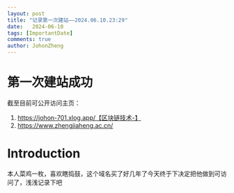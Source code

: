 ```yaml
---
layout: post
title: "记录第一次建站——2024.06.10.23:29"
date:   2024-06-10
tags: [ImportantDate]
comments: true
author: JohonZheng
---
```

# 第一次建站成功
截至目前可公开访问主页：
1. https://johon-701.xlog.app/【区块链技术-】
2. https://www.zhengjiaheng.ac.cn/
# Introduction
本人菜鸡一枚，喜欢瞎捣鼓，这个域名买了好几年了今天终于下决定把他做到可访问了，浅浅记录下吧
